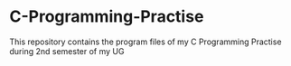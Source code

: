 # C-Programming-Practise
This repository contains the program files of my C Programming Practise during 2nd semester of my UG

